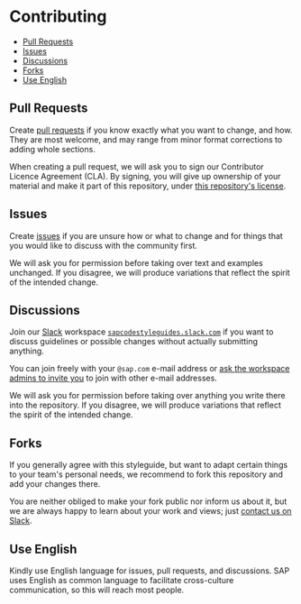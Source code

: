 # Contributing

- [Pull Requests](#pull-requests)
- [Issues](#issues)
- [Discussions](#discussions)
- [Forks](#forks)
- [Use English](#use-english)

## Pull Requests

Create [pull requests](https://github.com/SAP/clean-abap/compare)
if you know exactly what you want to change, and how.
They are most welcome, and may range
from minor format corrections to adding whole sections.

When creating a pull request,
we will ask you to sign our Contributor Licence Agreement (CLA).
By signing, you will give up ownership of your material
and make it part of this repository,
under [this repository's license](LICENSE).

## Issues

Create [issues](https://github.com/SAP/clean-abap/issues/new)
if you are unsure how or what to change and for things
that you would like to discuss with the community first.

We will ask you for permission before
taking over text and examples unchanged.
If you disagree, we will produce variations
that reflect the spirit of the intended change.

## Discussions

Join our [Slack](https://slack.com)
workspace [`sapcodestyleguides.slack.com`](https://sapcodestyleguides.slack.com)
if you want to discuss guidelines or possible changes
without actually submitting anything.

You can join freely with your `@sap.com` e-mail address
or [ask the workspace admins to invite you](mailto:fl.hoffmann@sap.com?subject=Please%20invite%20me%20to%20sapcodestyleguides.slack.com)
to join with other e-mail addresses.

We will ask you for permission before
taking over anything you write there into the repository.
If you disagree, we will produce variations
that reflect the spirit of the intended change.

## Forks

If you generally agree with this styleguide,
but want to adapt certain things to your team's personal needs,
we recommend to fork this repository and add your changes there.

You are neither obliged to make your fork public nor inform us about it,
but we are always happy to learn about your work and views;
just [contact us on Slack](#discussions).

## Use English

Kindly use English language for issues, pull requests, and discussions.
SAP uses English as common language to facilitate cross-culture communication,
so this will reach most people.
